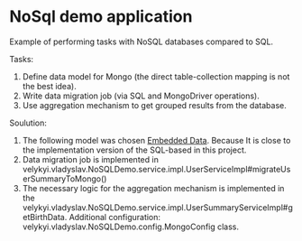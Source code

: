 # NoSql demo application

Example of performing tasks with NoSQL databases compared to SQL.

Tasks:
1. Define data model for Mongo (the direct table-collection mapping is not the best idea).
2. Write data migration job (via SQL and MongoDriver operations).
3. Use aggregation mechanism to get grouped results from the database.

Soulution:
1. The following model was chosen  [Embedded Data](https://www.mongodb.com/docs/manual/core/data-modeling-introduction/#embedded-data). Because It is close to the implementation version of the SQL-based in this project.
2. Data migration job is implemented in velykyi.vladyslav.NoSQLDemo.service.impl.UserServiceImpl#migrateUserSummaryToMongo()
3. The necessary logic for the aggregation mechanism is implemented in the velykyi.vladyslav.NoSQLDemo.service.impl.UserSummaryServiceImpl#getBirthData. 
Additional configuration: velykyi.vladyslav.NoSQLDemo.config.MongoConfig class.
